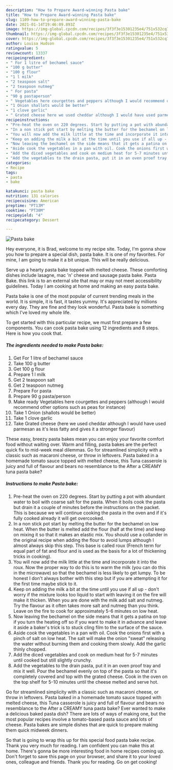 ```yaml
---
description: "How to Prepare Award-winning Pasta bake"
title: "How to Prepare Award-winning Pasta bake"
slug: 1109-how-to-prepare-award-winning-pasta-bake
date: 2021-01-14T19:46:09.893Z
image: https://img-global.cpcdn.com/recipes/3f3f3e15301235e4/751x532cq70/pasta-bake-recipe-main-photo.jpg
thumbnail: https://img-global.cpcdn.com/recipes/3f3f3e15301235e4/751x532cq70/pasta-bake-recipe-main-photo.jpg
cover: https://img-global.cpcdn.com/recipes/3f3f3e15301235e4/751x532cq70/pasta-bake-recipe-main-photo.jpg
author: Louisa Hudson
ratingvalue: 5
reviewcount: 13337
recipeingredient:
- " For 1 litre of bechamel sauce"
- "100 g butter"
- "100 g flour"
- "1 l milk"
- "2 teaspoon salt"
- "2 teaspoon nutmeg"
- " For pasta"
- "90 g pastaperson"
- " Vegetables here courgettes and peppers although I would recommend other options such as peas for instance"
- "1 Onion shallots would be better"
- "1 clove garlic"
- " Grated cheese here we used cheddar although I would have used parmesan as its less fatty and gives it a stronger flavour"
recipeinstructions:
- "Pre-heat the oven on 220 degrees. Start by putting a pot with abundant water to boil with coarse salt for the pasta. When it boils cook the pasta but drain it a couple of minutes before the instructions on the packet. This is because we will continue cooking the pasta in the oven and if it&#39;s fully cooked already it will get overcooked."
- "In a non stick pot start by melting the butter for the bechamel on low heat. When the butter is melted add the flour (half at the time) and keep on mixing it so that it makes an elastic mix. You should use a collander in the original recipe when adding the flour to avoid lumps although I almost always skip this step. This base is called roux (French term for equal part of fat and flour and is used as the basis for a lot of thickening tricks in cooking)."
- "You will now add the milk little at the time and incorporate it into the roux. Now the proper way to do this is to warm the milk (you can do this in the microwave) so that the bechamel is less likely to get lumpy. To be honest I don&#39;t always bother with this step but if you are attempting it for the first time maybe stick to it."
- "Keep on adding the milk a bit at the time until you use if all up - don&#39;t worry if the mixture looks too liquid to start with leaving it on the fire will make it thicken. When you are done with the milk add salt and nutmeg. Try the flavour as it often takes more salt and nutmeg than you think. Leave on the fire to cook for approximately 5-6 minutes on low heat."
- "Now leaving the bechamel on the side means that it gets a patina on top if you turn the heating off so if you want to make it in advance and leave it aside a baker&#39;s trick is to stuck cling film to the surface of the sauce."
- "Aside cook the vegetables in a pan with oil. Cook the onions first with a pinch of salt on low heat. The salt will make the onion &#34;sweat&#34; releasing the water without burning them and cooking them slowly. Add the garlic thinly chopped."
- "Add the diced vegetables and cook on medium heat for 5-7 minutes until cooked but still slightly crunchy."
- "Add the vegetables to the drain pasta, put it in an oven proof tray and mix it well. Pour the bechamel evenly on top of the pasta so that it&#39;s completely covered and top with the grated cheese. Cook in the oven on the top shelf for 5-10 minutes until the cheese melted and serve hot."
categories:
- Recipe
tags:
- pasta
- bake

katakunci: pasta bake 
nutrition: 131 calories
recipecuisine: American
preptime: "PT13M"
cooktime: "PT30M"
recipeyield: "4"
recipecategory: Dessert

---
```



![Pasta bake](https://img-global.cpcdn.com/recipes/3f3f3e15301235e4/751x532cq70/pasta-bake-recipe-main-photo.jpg)

Hey everyone, it is Brad, welcome to my recipe site. Today, I'm gonna show you how to prepare a special dish, pasta bake. It is one of my favorites. For mine, I am going to make it a bit unique. This will be really delicious.

Serve up a hearty pasta bake topped with melted cheese. These comforting dishes include lasagne, mac &#39;n&#39; cheese and sausage pasta bake. Pasta Bake. this link is to an external site that may or may not meet accessibility guidelines. Today I am cooking at home and making an easy pasta bake.

Pasta bake is one of the most popular of current trending meals in the world. It is simple, it is fast, it tastes yummy. It's appreciated by millions every day. They are fine and they look wonderful. Pasta bake is something which I've loved my whole life.


To get started with this particular recipe, we must first prepare a few components. You can cook pasta bake using 12 ingredients and 8 steps. Here is how you cook that.

<!--inarticleads1-->

##### The ingredients needed to make Pasta bake:

1. Get  For 1 litre of bechamel sauce
1. Take 100 g butter
1. Get 100 g flour
1. Prepare 1 l milk
1. Get 2 teaspoon salt
1. Get 2 teaspoon nutmeg
1. Prepare  For pasta
1. Prepare 90 g pasta/person
1. Make ready  Vegetables here courgettes and peppers (although I would recommend other options such as peas for instance)
1. Take 1 Onion (shallots would be better)
1. Take 1 clove garlic
1. Take  Grated cheese (here we used cheddar although I would have used parmesan as it&#39;s less fatty and gives it a stronger flavour)


These easy, breezy pasta bakes mean you can enjoy your favorite comfort food without waiting over. Warm and filling, pasta bakes are the perfect quick fix to mid-week meal dilemmas. Go for streamlined simplicity with a classic such as macaroni cheese, or throw in leftovers. Pasta baked in a homemade tomato sauce topped with melted cheese, this Tuna casserole is juicy and full of flavour and bears no resemblance to the After a CREAMY tuna pasta bake? 

<!--inarticleads2-->

##### Instructions to make Pasta bake:

1. Pre-heat the oven on 220 degrees. Start by putting a pot with abundant water to boil with coarse salt for the pasta. When it boils cook the pasta but drain it a couple of minutes before the instructions on the packet. This is because we will continue cooking the pasta in the oven and if it&#39;s fully cooked already it will get overcooked.
1. In a non stick pot start by melting the butter for the bechamel on low heat. When the butter is melted add the flour (half at the time) and keep on mixing it so that it makes an elastic mix. You should use a collander in the original recipe when adding the flour to avoid lumps although I almost always skip this step. This base is called roux (French term for equal part of fat and flour and is used as the basis for a lot of thickening tricks in cooking).
1. You will now add the milk little at the time and incorporate it into the roux. Now the proper way to do this is to warm the milk (you can do this in the microwave) so that the bechamel is less likely to get lumpy. To be honest I don&#39;t always bother with this step but if you are attempting it for the first time maybe stick to it.
1. Keep on adding the milk a bit at the time until you use if all up - don&#39;t worry if the mixture looks too liquid to start with leaving it on the fire will make it thicken. When you are done with the milk add salt and nutmeg. Try the flavour as it often takes more salt and nutmeg than you think. Leave on the fire to cook for approximately 5-6 minutes on low heat.
1. Now leaving the bechamel on the side means that it gets a patina on top if you turn the heating off so if you want to make it in advance and leave it aside a baker&#39;s trick is to stuck cling film to the surface of the sauce.
1. Aside cook the vegetables in a pan with oil. Cook the onions first with a pinch of salt on low heat. The salt will make the onion &#34;sweat&#34; releasing the water without burning them and cooking them slowly. Add the garlic thinly chopped.
1. Add the diced vegetables and cook on medium heat for 5-7 minutes until cooked but still slightly crunchy.
1. Add the vegetables to the drain pasta, put it in an oven proof tray and mix it well. Pour the bechamel evenly on top of the pasta so that it&#39;s completely covered and top with the grated cheese. Cook in the oven on the top shelf for 5-10 minutes until the cheese melted and serve hot.


Go for streamlined simplicity with a classic such as macaroni cheese, or throw in leftovers. Pasta baked in a homemade tomato sauce topped with melted cheese, this Tuna casserole is juicy and full of flavour and bears no resemblance to the After a CREAMY tuna pasta bake? Ever wanted to make a delicious baked pasta dish? There are lots of ways of making one, but the most popular recipes involve a tomato-based pasta sauce and lots of cheese. Pasta bakes are simple dishes that are quick to prepare making them quick midweek dinners. 

So that is going to wrap this up for this special food pasta bake recipe. Thank you very much for reading. I am confident you can make this at home. There's gonna be more interesting food in home recipes coming up. Don't forget to save this page on your browser, and share it to your loved ones, colleague and friends. Thank you for reading. Go on get cooking!
